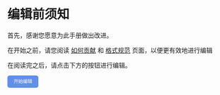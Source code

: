 # 编辑前须知

首先，感谢您愿意为此手册做出改进。

在开始之前，请您阅读 [如何贡献](/how-to-contribute) 和 [格式规范](#) 页面，以便更有效地进行编辑

在阅读完之后，请点击下方的按钮进行编辑。

<a id="btn-startedit" style="padding: 0.75em 1.25em; display: inline-block; line-height: 1; text-decoration: none; white-space: nowrap; cursor: pointer; border: 1px solid #6190e8; border-radius: 5px; background-color: #6190e8; color: #fff; outline: none; font-size: 0.75em;">开始编辑</a>

<script>
	function getQueryVariable(name, dft)
	{
		var reg = new RegExp('(^|&)' + name + '=([^&]*)(&|$)', 'i');
		var r = window.location.search.substr(1).match(reg);
		if (r != null)
		{
			return unescape(r[2]);
		}
		return dft;
	}
	document.getElementById("btn-startedit").href = "https://github.com/su-gzno3ms/tech-guide/edit/main/docs" + getQueryVariable("ref", "");
</script>